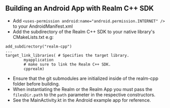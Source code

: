 ## Building an Android App with Realm C++ SDK 
- Add `<uses-permission android:name="android.permission.INTERNET" />` to your AndroidManifest.xml 
- Add the subdirectory of the Realm C++ SDK to your native library's CMakeLists.txt e.g: 
```
add_subdirectory("realm-cpp")
...
target_link_libraries( # Specifies the target library.
        myapplication
        # make sure to link the Realm C++ SDK.
        cpprealm)
``` 
- Ensure that the git submodules are initialized inside of the realm-cpp folder before building. 
- When instantiating the Realm or the Realm App you must pass the `filesDir.path` to the `path` parameter in the respective constructors. 
- See the MainActivity.kt in the Android example app for reference.
